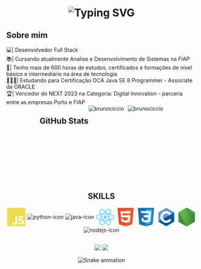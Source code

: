 <h1 align = "center"<a href="https://git.io/typing-svg"><img src="https://readme-typing-svg.herokuapp.com?font=Montserrat&weight=500&size=40&pause=1000&color=8949B9&center=true&vCenter=true&random=false&width=635&height=50&lines=Olá!+Me+chamo+Bruno+Ciccio.;Sou+Desenvolvedor+Full-Stack;" alt="Typing SVG" /></a></h1>
<div>
  <h2>Sobre mim</h2>
💻| Desenvolvedor Full Stack<br>
📚| Cursando atualmente Analise e Desenvolvimento de Sistemas na FIAP<br>
🧠| Tenho mais de 600 horas de estudos, certificados e formações de nível básico e intermediário na área de tecnologia<br>
👨🏻‍💻| Estudando para Certificação OCA Java SE 8 Programmer - Associate da ORACLE <br>
🏆| Vencedor do NEXT 2023 na Categoria: Digital Innovation - parceria entre as empresas Porto e FIAP <br>
</div>

<div style="display: flex; justify-content: center;">
  <h2 align="center">GitHub Stats</h2>
  <a href="http://www.github.com/brunociccio" style="text-decoration: none; margin-right: 10px;">
    <img height="210em" src="https://github-readme-stats.vercel.app/api?username=brunociccio&theme=ocean_dark&show_icons=true&hide_border=true&count_private=true" alt="brunociccio"/>
  </a>
  <img align="right" height="200em" src="https://github-readme-stats.vercel.app/api/top-langs/?username=brunociccio&theme=ocean_dark&show_icons=true&hide_border=true&layout=compact&langs_count=12" alt="brunociccio"/>
</div>


<div  align="center"> 
  <div style="display: inline_block">
    <h2 align="center">SKILLS</h2>
    <img align="center" height="50" width="50" alt="js-icon" src="https://raw.githubusercontent.com/devicons/devicon/master/icons/javascript/javascript-plain.svg">
    <img align="center" heigth="30" width="50" alt="python-icon" src="https://raw.githubusercontent.com/danielcranney/readme-generator/main/public/icons/skills/python-colored.svg">
     <img align="center" height="50" width="50" alt="java-icon" src="https://raw.githubusercontent.com/danielcranney/readme-generator/main/public/icons/skills/java-colored.svg">
    <img align="center" height="50" width="50" alt="react-icon" src="https://raw.githubusercontent.com/devicons/devicon/master/icons/react/react-original.svg">
    <img align="center" height="50" width="50" alt="html-icon" src="https://raw.githubusercontent.com/devicons/devicon/master/icons/html5/html5-original.svg">
    <img align="center" height="50" width="50" alt="css-icon" src="https://raw.githubusercontent.com/devicons/devicon/master/icons/css3/css3-original.svg">
    <img align="center" height="50" width="50" alt="c-icon" src="https://raw.githubusercontent.com/devicons/devicon/master/icons/c/c-original.svg">
    <img align="center" height="50" width="50" alt="nodejs-icon" src="https://raw.githubusercontent.com/devicons/devicon/master/icons/nodejs/nodejs-original.svg">
    <img align="center" height="50" width="50" alt="nodejs-icon" src="https://raw.githubusercontent.com/jmnote/z-icons/master/svg/cpp.svg"><br>
   </div>

  <div> 
  <h2 align = "justified"></h2>
  <p align="center">
      <a href="https://www.linkedin.com/in/bruno-ciccio/" target="_blank"><img src="https://img.shields.io/badge/-LinkedIn-%230077B5?style=for-the-badge&logo=linkedin&logoColor=white" target="_blank"></a> 
      <a href = "mailto:dev.bruno.ciccio@gmail.com"><img src="https://img.shields.io/badge/Gmail-D14836?style=for-the-badge&logo=gmail&logoColor=white" target="_blank"></a>
  </p>
</div>

  ![Snake animation](https://github.com/LuigiGF/LuigiGF/blob/output/github-contribution-grid-snake.svg)
